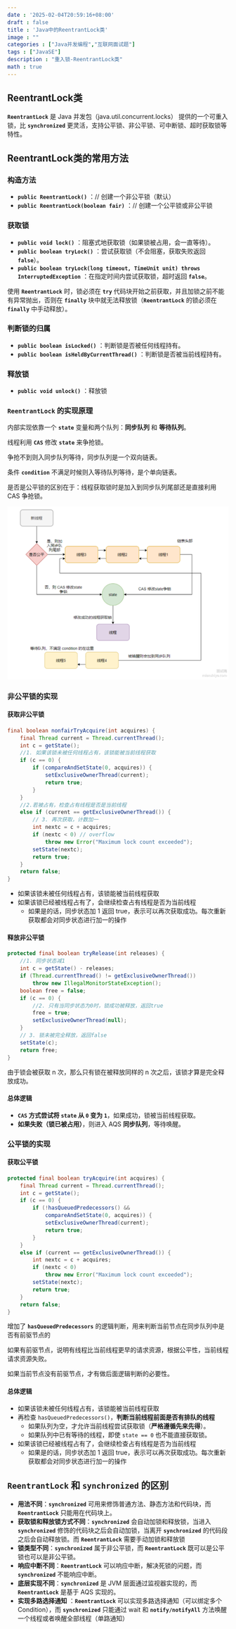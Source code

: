 ```yaml
---
date : '2025-02-04T20:59:16+08:00'
draft : false
title : 'Java中的ReentrantLock类'
image : ""
categories : ["Java并发编程","互联网面试题"]
tags : ["JavaSE"]
description : "重入锁-ReentrantLock类"
math : true
---
```


## ReentrantLock类

**`ReentrantLock`** 是 Java 并发包（java.util.concurrent.locks） 提供的一个可重入锁，比 **`synchronized`** 更灵活，支持公平锁、非公平锁、可中断锁、超时获取锁等特性。

## ReentrantLock类的常用方法

### 构造方法

- **`public ReentrantLock()`** ：// 创建一个非公平锁（默认）
- **`public ReentrantLock(boolean fair)`** ：// 创建一个公平锁或非公平锁

### 获取锁

- **`public void lock()`**  ：阻塞式地获取锁（如果锁被占用，会一直等待）。
- **`public boolean tryLock()`** ：尝试获取锁（不会阻塞，获取失败返回 **`false`**）。
- **`public boolean tryLock(long timeout, TimeUnit unit) throws InterruptedException`** ：在指定时间内尝试获取锁，超时返回 **`false`**。

使用 **`ReentrantLock`** 时，锁必须在 **`try`** 代码块开始之前获取，并且加锁之前不能有异常抛出，否则在 **`finally`** 块中就无法释放锁（**`ReentrantLock`** 的锁必须在 **`finally`** 中手动释放）。

### 判断锁的归属

- **`public boolean isLocked()`** ：判断锁是否被任何线程持有。
- **`public boolean isHeldByCurrentThread()`** ：判断锁是否被当前线程持有。

### 释放锁

- **`public void unlock()`** ：释放锁

### **`ReentrantLock`** 的实现原理

内部实现依靠一个 **`state`** 变量和两个队列：**同步队列** 和 **等待队列**。

线程利用 **`CAS`** 修改 **`state`** 来争抢锁。

争抢不到则入同步队列等待，同步队列是一个双向链表。

条件 **`condition`** 不满足时候则入等待队列等待，是个单向链表。

是否是公平锁的区别在于：线程获取锁时是加入到同步队列尾部还是直接利用 CAS 争抢锁。

![运行逻辑](VWa8SBRY_image_mianshiya.png)

### 非公平锁的实现

#### 获取非公平锁

```java
final boolean nonfairTryAcquire(int acquires) {
    final Thread current = Thread.currentThread();
    int c = getState();
    //1. 如果该锁未被任何线程占有，该锁能被当前线程获取
	if (c == 0) {
        if (compareAndSetState(0, acquires)) {
            setExclusiveOwnerThread(current);
            return true;
        }
    }
	//2.若被占有，检查占有线程是否是当前线程
    else if (current == getExclusiveOwnerThread()) {
		// 3. 再次获取，计数加一
        int nextc = c + acquires;
        if (nextc < 0) // overflow
            throw new Error("Maximum lock count exceeded");
        setState(nextc);
        return true;
    }
    return false;
}
```

- 如果该锁未被任何线程占有，该锁能被当前线程获取
- 如果该锁已经被线程占有了，会继续检查占有线程是否为当前线程
  - 如果是的话，同步状态加 1 返回 true，表示可以再次获取成功。每次重新获取都会对同步状态进行加一的操作

#### 释放非公平锁

```java
protected final boolean tryRelease(int releases) {
	//1. 同步状态减1
    int c = getState() - releases;
    if (Thread.currentThread() != getExclusiveOwnerThread())
        throw new IllegalMonitorStateException();
    boolean free = false;
    if (c == 0) {
		//2. 只有当同步状态为0时，锁成功被释放，返回true
        free = true;
        setExclusiveOwnerThread(null);
    }
	// 3. 锁未被完全释放，返回false
    setState(c);
    return free;
}
```

由于锁会被获取 n 次，那么只有锁在被释放同样的 n 次之后，该锁才算是完全释放成功。

#### 总体逻辑

- **`CAS` 方式尝试将 `state` 从 `0` 变为 `1`**，如果成功，锁被当前线程获取。
- **如果失败（锁已被占用）**，则进入 AQS **同步队列**，等待唤醒。

### 公平锁的实现

#### 获取公平锁

```java
protected final boolean tryAcquire(int acquires) {
    final Thread current = Thread.currentThread();
    int c = getState();
    if (c == 0) {
        if (!hasQueuedPredecessors() &&
            compareAndSetState(0, acquires)) {
            setExclusiveOwnerThread(current);
            return true;
        }
    }
    else if (current == getExclusiveOwnerThread()) {
        int nextc = c + acquires;
        if (nextc < 0)
            throw new Error("Maximum lock count exceeded");
        setState(nextc);
        return true;
    }
    return false;
}
```

增加了 **`hasQueuedPredecessors`** 的逻辑判断，用来判断当前节点在同步队列中是否有前驱节点的

如果有前驱节点，说明有线程比当前线程更早的请求资源，根据公平性，当前线程请求资源失败。

如果当前节点没有前驱节点，才有做后面逻辑判断的必要性。

#### 总体逻辑

- 如果该锁未被任何线程占有，该锁能被当前线程获取
- 再检查 `hasQueuedPredecessors()`，**判断当前线程前面是否有排队的线程**
  - 如果队列为空，才允许当前线程尝试获取锁（**严格遵循先来先得**）。
  - 如果队列中已有等待的线程，即使 `state == 0` 也不能直接获取锁。
- 如果该锁已经被线程占有了，会继续检查占有线程是否为当前线程
  - 如果是的话，同步状态加 1 返回 true，表示可以再次获取成功。每次重新获取都会对同步状态进行加一的操作



## **`ReentrantLock`** 和 **`synchronized`** 的区别

- **用法不同**：**`synchronized`** 可用来修饰普通方法、静态方法和代码块，而 **`ReentrantLock`** 只能用在代码块上。
- **获取锁和释放锁方式不同**：**`synchronized`**  会自动加锁和释放锁，当进入 **`synchronized`**  修饰的代码块之后会自动加锁，当离开 **`synchronized`** 的代码段之后会自动释放锁。而 **`ReentrantLock`** 需要手动加锁和释放锁
- **锁类型不同**：**`synchronized`**  属于非公平锁，而 **`ReentrantLock`** 既可以是公平锁也可以是非公平锁。
- **响应中断不同**：**`ReentrantLock`** 可以响应中断，解决死锁的问题，而 **`synchronized`**  不能响应中断。
- **底层实现不同**：**`synchronized`**  是 JVM 层面通过监视器实现的，而 **`ReentrantLock`** 是基于 AQS 实现的。
- **实现多路选择通知** ：**`ReentrantLock`** 可以实现多路选择通知（可以绑定多个 Condition），而 **`synchronized`** 只能通过 wait 和 **`notify/notifyAll`** 方法唤醒一个线程或者唤醒全部线程（单路通知）